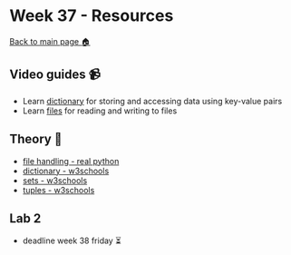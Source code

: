 # Week 37  - Resources

[Back to main page :house:](https://github.com/everyloop/Python-AI23)

## Video guides :video_camera:

- Learn [dictionary][dict_vid] for storing and accessing data using key-value pairs
- Learn [files][file_vid] for reading and writing to files

[file_vid]: https://www.youtube.com/watch?v=4mX0uPQFLDU
[dict_vid]: https://www.youtube.com/watch?v=XCcpzWs-CI4

[except_vid]: https://www.youtube.com/watch?v=nlCKrKGHSSk&t=1s

## Theory :book:

- [file handling - real python][real_files]
- [dictionary - w3schools][w3dict]
- [sets - w3schools][w3sets]
- [tuples - w3schools][w3tup]

[w3dict]: https://www.w3schools.com/python/python_dictionaries.asp
[w3sets]: https://www.w3schools.com/python/python_sets.asp
[w3tup]: https://www.w3schools.com/python/python_tuples.asp
[real_files]: https://realpython.com/read-write-files-python/
[w3except]: https://www.w3schools.com/python/python_try_except.asp

## Lab 2
- deadline week 38 friday :hourglass_flowing_sand:
